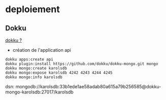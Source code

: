 # deploiement

## Dokku

[dokku ?](https://medium.com/nycplanninglabs/deploying-with-dokku-f00339d1a37f)

- création de l'application api

```
dokku apps:create api
dokku plugin:install https://github.com/dokku/dokku-mongo.git mongo
dokku mongo:create karolsdb
dokku mongo:expose karolsdb 4242 4243 4244 4245
dokku mongo:info karolsdb
```

dsn: mongodb://karolsdb:33b1ede1ae58adab80a615a79b256585@dokku-mongo-karolsdb:27017/karolsdb
